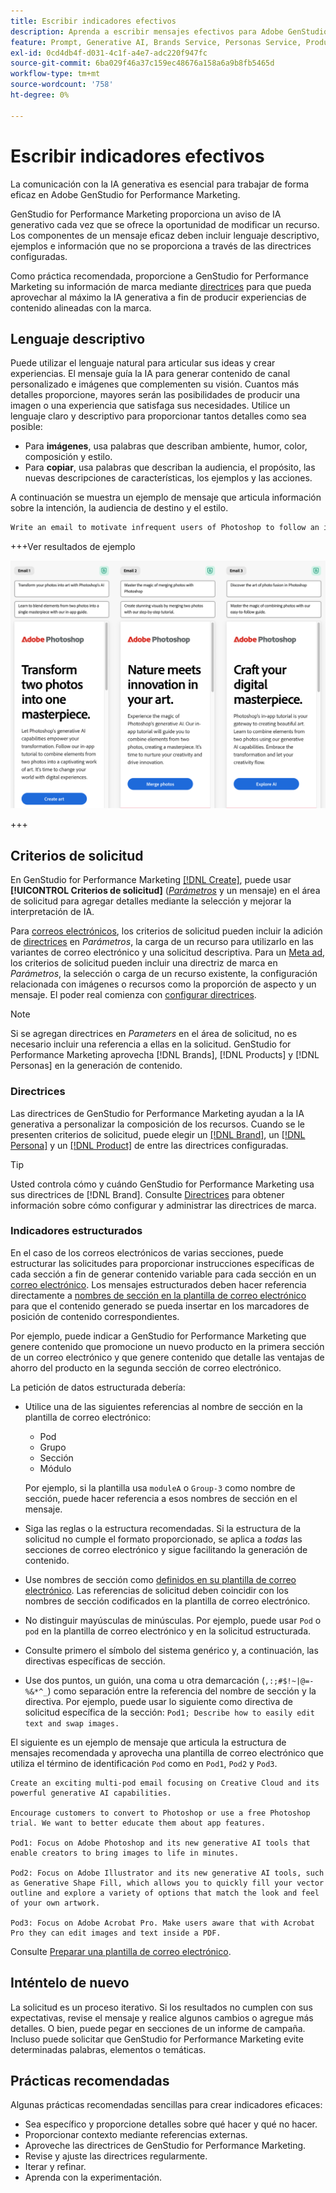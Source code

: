 ```yaml
---
title: Escribir indicadores efectivos
description: Aprenda a escribir mensajes efectivos para Adobe GenStudio for Performance Marketing.
feature: Prompt, Generative AI, Brands Service, Personas Service, Products Service, Guidelines
exl-id: 0cd4db4f-d031-4c1f-a4e7-adc220f947fc
source-git-commit: 6ba029f46a37c159ec48676a158a6a9b8fb5465d
workflow-type: tm+mt
source-wordcount: '758'
ht-degree: 0%

---
```


# Escribir indicadores efectivos

La comunicación con la IA generativa es esencial para trabajar de forma eficaz en Adobe GenStudio for Performance Marketing.

GenStudio for Performance Marketing proporciona un aviso de IA generativo cada vez que se ofrece la oportunidad de modificar un recurso. Los componentes de un mensaje eficaz deben incluir lenguaje descriptivo, ejemplos e información que no se proporciona a través de las directrices configuradas.

Como práctica recomendada, proporcione a GenStudio for Performance Marketing su información de marca mediante [directrices](/help/user-guide/guidelines/overview.md) para que pueda aprovechar al máximo la IA generativa a fin de producir experiencias de contenido alineadas con la marca.

## Lenguaje descriptivo

Puede utilizar el lenguaje natural para articular sus ideas y crear experiencias. El mensaje guía la IA para generar contenido de canal personalizado e imágenes que complementen su visión. Cuantos más detalles proporcione, mayores serán las posibilidades de producir una imagen o una experiencia que satisfaga sus necesidades. Utilice un lenguaje claro y descriptivo para proporcionar tantos detalles como sea posible:

- Para **imágenes**, usa palabras que describan ambiente, humor, color, composición y estilo.
- Para **copiar**, usa palabras que describan la audiencia, el propósito, las nuevas descripciones de características, los ejemplos y las acciones.

A continuación se muestra un ejemplo de mensaje que articula información sobre la intención, la audiencia de destino y el estilo.

```bash
Write an email to motivate infrequent users of Photoshop to follow an in-app tutorial that teaches them to combine elements of two photos into a beautiful work of art. Highlight the generative AI capabilities of Photoshop and use references to natural imagery.
```

+++Ver resultados de ejemplo

![tres correos electrónicos generados](/help/assets/sample-email.png)

+++

## Criterios de solicitud

En GenStudio for Performance Marketing [[!DNL Create]](/help/user-guide/create/overview.md), puede usar **[!UICONTROL Criterios de solicitud]** ([_Parámetros_](/help/user-guide/create/overview.md#parameters) y un mensaje) en el área de solicitud para agregar detalles mediante la selección y mejorar la interpretación de IA.

Para [correos electrónicos](/help/user-guide/create/email-experiences.md), los criterios de solicitud pueden incluir la adición de [directrices](/help/user-guide/guidelines/overview.md) en _Parámetros_, la carga de un recurso para utilizarlo en las variantes de correo electrónico y una solicitud descriptiva. Para un [Meta ad](/help/tutorials/create-meta-ad.md), los criterios de solicitud pueden incluir una directriz de marca en _Parámetros_, la selección o carga de un recurso existente, la configuración relacionada con imágenes o recursos como la proporción de aspecto y un mensaje. El poder real comienza con [configurar directrices](/help/user-guide/guidelines/add-guidelines.md).

>[!NOTE]
>
>Si se agregan directrices en _Parameters_ en el área de solicitud, no es necesario incluir una referencia a ellas en la solicitud. GenStudio for Performance Marketing aprovecha [!DNL Brands], [!DNL Products] y [!DNL Personas] en la generación de contenido.

### Directrices

Las directrices de GenStudio for Performance Marketing ayudan a la IA generativa a personalizar la composición de los recursos. Cuando se le presenten criterios de solicitud, puede elegir un [[!DNL Brand]](/help/user-guide/guidelines/brands.md), un [[!DNL Persona]](/help/user-guide/guidelines/personas.md) y un [[!DNL Product]](/help/user-guide/guidelines/products.md) de entre las directrices configuradas.

>[!TIP]
>
>Usted controla cómo y cuándo GenStudio for Performance Marketing usa sus directrices de [!DNL Brand]. Consulte [Directrices](/help/user-guide/guidelines/overview.md) para obtener información sobre cómo configurar y administrar las directrices de marca.

### Indicadores estructurados

En el caso de los correos electrónicos de varias secciones, puede estructurar las solicitudes para proporcionar instrucciones específicas de cada sección a fin de generar contenido variable para cada sección en un [correo electrónico](/help/user-guide/create/email-experiences.md). Los mensajes estructurados deben hacer referencia directamente a [nombres de sección en la plantilla de correo electrónico](/help/user-guide/content/email-template.md#multi-section-emails) para que el contenido generado se pueda insertar en los marcadores de posición de contenido correspondientes.

Por ejemplo, puede indicar a GenStudio for Performance Marketing que genere contenido que promocione un nuevo producto en la primera sección de un correo electrónico y que genere contenido que detalle las ventajas de ahorro del producto en la segunda sección de correo electrónico.

La petición de datos estructurada debería:

- Utilice una de las siguientes referencias al nombre de sección en la plantilla de correo electrónico:
   - Pod
   - Grupo
   - Sección
   - Módulo

  Por ejemplo, si la plantilla usa `moduleA` o `Group-3` como nombre de sección, puede hacer referencia a esos nombres de sección en el mensaje.

- Siga las reglas o la estructura recomendadas. Si la estructura de la solicitud no cumple el formato proporcionado, se aplica a *todas* las secciones de correo electrónico y sigue facilitando la generación de contenido.
- Use nombres de sección como [definidos en su plantilla de correo electrónico](/help/user-guide/content/email-template.md#code-an-email-template). Las referencias de solicitud deben coincidir con los nombres de sección codificados en la plantilla de correo electrónico.
- No distinguir mayúsculas de minúsculas. Por ejemplo, puede usar `Pod` o `pod` en la plantilla de correo electrónico y en la solicitud estructurada.
- Consulte primero el símbolo del sistema genérico y, a continuación, las directivas específicas de sección.
- Use dos puntos, un guión, una coma u otra demarcación (`,:;#$!~|@=-%&*^_`) como separación entre la referencia del nombre de sección y la directiva. Por ejemplo, puede usar lo siguiente como directiva de solicitud específica de la sección: `Pod1; Describe how to easily edit text and swap images.`

El siguiente es un ejemplo de mensaje que articula la estructura de mensajes recomendada y aprovecha una plantilla de correo electrónico que utiliza el término de identificación `Pod` como en `Pod1`, `Pod2` y `Pod3`.

```properties
Create an exciting multi-pod email focusing on Creative Cloud and its powerful generative AI capabilities.

Encourage customers to convert to Photoshop or use a free Photoshop trial. We want to better educate them about app features.

Pod1: Focus on Adobe Photoshop and its new generative AI tools that enable creators to bring images to life in minutes.

Pod2: Focus on Adobe Illustrator and its new generative AI tools, such as Generative Shape Fill, which allows you to quickly fill your vector outline and explore a variety of options that match the look and feel of your own artwork.

Pod3: Focus on Adobe Acrobat Pro. Make users aware that with Acrobat Pro they can edit images and text inside a PDF.
```

Consulte [Preparar una plantilla de correo electrónico](/help/user-guide/content/email-template.md#code-an-email-template).

## Inténtelo de nuevo

La solicitud es un proceso iterativo. Si los resultados no cumplen con sus expectativas, revise el mensaje y realice algunos cambios o agregue más detalles. O bien, puede pegar en secciones de un informe de campaña. Incluso puede solicitar que GenStudio for Performance Marketing evite determinadas palabras, elementos o temáticas.

## Prácticas recomendadas

Algunas prácticas recomendadas sencillas para crear indicadores eficaces:

- Sea específico y proporcione detalles sobre qué hacer y qué no hacer.
- Proporcionar contexto mediante referencias externas.
- Aproveche las directrices de GenStudio for Performance Marketing.
- Revise y ajuste las directrices regularmente.
- Iterar y refinar.
- Aprenda con la experimentación.
